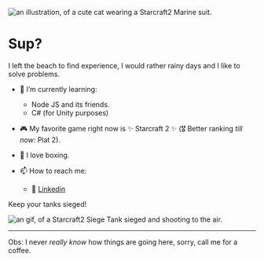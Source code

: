 ![an illustration, of a cute cat wearing a Starcraft2 Marine suit.](https://c4.wallpaperflare.com/wallpaper/496/485/161/starcraft-cat-hd-wallpaper-preview.jpg)

# Sup?
I left the beach to find experience, I would rather rainy days and I like to solve problems.


- 🌱 I’m currently learning:
  - Node JS and its friends.
  - C# (for Unity purposes)
- :video_game: My favorite game right now is ✨ Starcraft 2 ✨ (:medal_military: Better ranking *till now*: Plat 2).
- :facepunch: I love boxing.

- 📫 How to reach me: 
  - :link: [Linkedin](https://www.linkedin.com/in/giovanenolink/)


Keep your tanks sieged!

![an gif, of a Starcraft2 Siege Tank sieged and shooting to the air.](https://c.tenor.com/woshcx-md-gAAAAS/siege-tank-starcraft2.gif)



---
Obs: I never _really know_ how things are going here, sorry, call me for a coffee.
